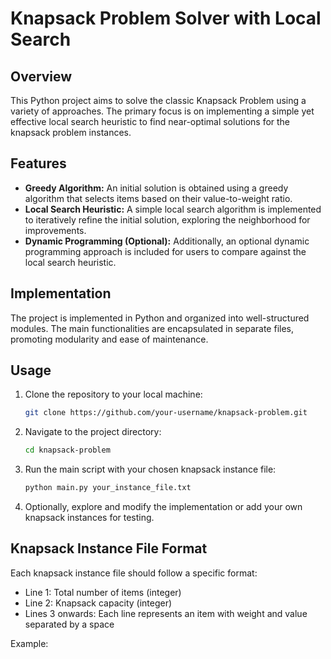 # Knapsack Problem Solver with Local Search

## Overview
This Python project aims to solve the classic Knapsack Problem using a variety of approaches. The primary focus is on implementing a simple yet effective local search heuristic to find near-optimal solutions for the knapsack problem instances.

## Features
- **Greedy Algorithm:** An initial solution is obtained using a greedy algorithm that selects items based on their value-to-weight ratio.
- **Local Search Heuristic:** A simple local search algorithm is implemented to iteratively refine the initial solution, exploring the neighborhood for improvements.
- **Dynamic Programming (Optional):** Additionally, an optional dynamic programming approach is included for users to compare against the local search heuristic.

## Implementation
The project is implemented in Python and organized into well-structured modules. The main functionalities are encapsulated in separate files, promoting modularity and ease of maintenance.

## Usage
1. Clone the repository to your local machine:
    ```bash
    git clone https://github.com/your-username/knapsack-problem.git
    ```

2. Navigate to the project directory:
    ```bash
    cd knapsack-problem
    ```

3. Run the main script with your chosen knapsack instance file:
    ```bash
    python main.py your_instance_file.txt
    ```

4. Optionally, explore and modify the implementation or add your own knapsack instances for testing.

## Knapsack Instance File Format
Each knapsack instance file should follow a specific format:
- Line 1: Total number of items (integer)
- Line 2: Knapsack capacity (integer)
- Lines 3 onwards: Each line represents an item with weight and value separated by a space

Example:
